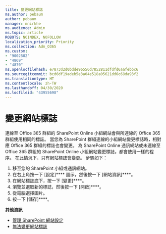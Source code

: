 ```yaml
---
title: 變更網站標誌
ms.author: pebaum
author: pebaum
manager: mnirkhe
ms.audience: Admin
ms.topic: article
ROBOTS: NOINDEX, NOFOLLOW
localization_priority: Priority
ms.collection: Adm_O365
ms.custom:
- "9002502"
- "4869"
- "4870"
ms.openlocfilehash: e7873d2d0bdde96556d7852811dfdfd6aafebbc6
ms.sourcegitcommit: bcd6df19adeb5e3a04e518a05621dd6c68da93f2
ms.translationtype: HT
ms.contentlocale: zh-TW
ms.lasthandoff: 04/30/2020
ms.locfileid: "43955698"
---
```

# <a name="change-site-logo"></a>變更網站標誌

連線至 Office 365 群組的 SharePoint Online 小組網站會與所連線的 Office 365 群組使用相同的標誌。 當您為 SharePoint 群組連線的小組網站變更標誌時，相對應 Office 365 群組的標誌也會變更。 為 SharePoint Online 通訊網站或未連線至 Office 365 群組的 SharePoint Online 小組網站變更標誌，都會使用一樣的程序。 在此情況下，只有網站標誌會變更。 步驟如下：

1. 移至您的 SharePoint 小組或通訊網站。
2. 在右上角按一下 [設定]**** 圖示，然後按一下 [網站資訊]****。
3. 在網站標誌底下，按一下 [變更]****。
4. 瀏覽並選取新的標誌，然後按一下 [開啟]****。
5. 從電腦選擇圖片。
6. 按一下 [儲存]****。

**其他資訊**

- [管理 SharePoint 網站設定](https://support.office.com/article/manage-your-sharepoint-site-settings-8376034d-d0c7-446e-9178-6ab51c58df42)
- [無法變更網站標誌](https://docs.microsoft.com/sharepoint/troubleshoot/sites/error-when-changing-o365-site-logo)
